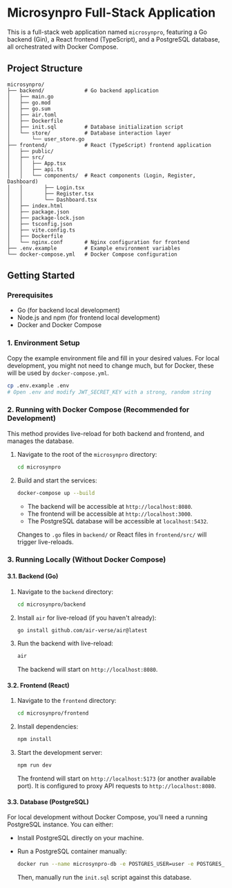 # Microsynpro Full-Stack Application

This is a full-stack web application named `microsynpro`, featuring a Go backend (Gin), a React frontend (TypeScript), and a PostgreSQL database, all orchestrated with Docker Compose.

## Project Structure

```
microsynpro/
├── backend/             # Go backend application
│   ├── main.go
│   ├── go.mod
│   ├── go.sum
│   ├── air.toml
│   ├── Dockerfile
│   ├── init.sql         # Database initialization script
│   └── store/           # Database interaction layer
│       └── user_store.go
├── frontend/            # React (TypeScript) frontend application
│   ├── public/
│   ├── src/
│   │   ├── App.tsx
│   │   ├── api.ts
│   │   └── components/  # React components (Login, Register, Dashboard)
│   │       ├── Login.tsx
│   │       ├── Register.tsx
│   │       └── Dashboard.tsx
│   ├── index.html
│   ├── package.json
│   ├── package-lock.json
│   ├── tsconfig.json
│   ├── vite.config.ts
│   ├── Dockerfile
│   └── nginx.conf       # Nginx configuration for frontend
├── .env.example         # Example environment variables
└── docker-compose.yml   # Docker Compose configuration
```

## Getting Started

### Prerequisites

- Go (for backend local development)
- Node.js and npm (for frontend local development)
- Docker and Docker Compose

### 1. Environment Setup

Copy the example environment file and fill in your desired values. For local development, you might not need to change much, but for Docker, these will be used by `docker-compose.yml`.

```bash
cp .env.example .env
# Open .env and modify JWT_SECRET_KEY with a strong, random string
```

### 2. Running with Docker Compose (Recommended for Development)

This method provides live-reload for both backend and frontend, and manages the database.

1.  Navigate to the root of the `microsynpro` directory:

    ```bash
    cd microsynpro
    ```

2.  Build and start the services:

    ```bash
    docker-compose up --build
    ```

    - The backend will be accessible at `http://localhost:8080`.
    - The frontend will be accessible at `http://localhost:3000`.
    - The PostgreSQL database will be accessible at `localhost:5432`.

    Changes to `.go` files in `backend/` or React files in `frontend/src/` will trigger live-reloads.

### 3. Running Locally (Without Docker Compose)

#### 3.1. Backend (Go)

1.  Navigate to the `backend` directory:

    ```bash
    cd microsynpro/backend
    ```

2.  Install `air` for live-reload (if you haven't already):

    ```bash
    go install github.com/air-verse/air@latest
    ```

3.  Run the backend with live-reload:

    ```bash
    air
    ```

    The backend will start on `http://localhost:8080`.

#### 3.2. Frontend (React)

1.  Navigate to the `frontend` directory:

    ```bash
    cd microsynpro/frontend
    ```

2.  Install dependencies:

    ```bash
    npm install
    ```

3.  Start the development server:

    ```bash
    npm run dev
    ```

    The frontend will start on `http://localhost:5173` (or another available port). It is configured to proxy API requests to `http://localhost:8080`.

#### 3.3. Database (PostgreSQL)

For local development without Docker Compose, you'll need a running PostgreSQL instance. You can either:

-   Install PostgreSQL directly on your machine.
-   Run a PostgreSQL container manually:

    ```bash
    docker run --name microsynpro-db -e POSTGRES_USER=user -e POSTGRES_PASSWORD=password -e POSTGRES_DB=microsynpro_db -p 5432:5432 -d postgres:latest
    ```

    Then, manually run the `init.sql` script against this database.
